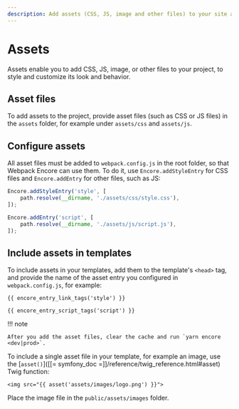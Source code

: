 ```yaml
---
description: Add assets (CSS, JS, image and other files) to your site and manage them using Webpack Encore.
---
```


# Assets

Assets enable you to add CSS, JS, image, or other files to your project, to style and customize its look and behavior.

## Asset files

To add assets to the project, provide asset files (such as CSS or JS files) in the `assets` folder, for example under `assets/css` and `assets/js`.

## Configure assets

All asset files must be added to `webpack.config.js` in the root folder, so that Webpack Encore can use them.
To do it, use `Encore.addStyleEntry` for CSS files and `Encore.addEntry` for other files, such as JS:

``` js
Encore.addStyleEntry('style', [
    path.resolve(__dirname, './assets/css/style.css'),
]);

Encore.addEntry('script', [
    path.resolve(__dirname, './assets/js/script.js'),
]);
```

## Include assets in templates

To include assets in your templates, add them to the template's `<head>` tag, and provide the name of the asset entry you configured in `webpack.config.js`, for example:

``` html+twig
{{ encore_entry_link_tags('style') }}

{{ encore_entry_script_tags('script') }}
```

!!! note

    After you add the asset files, clear the cache and run `yarn encore <dev|prod>`.

To include a single asset file in your template, for example an image, use the [`asset()`]([[= symfony_doc =]]/reference/twig_reference.html#asset) Twig function:

``` html+twig
<img src="{{ asset('assets/images/logo.png') }}">
```

Place the image file in the `public/assets/images` folder.
